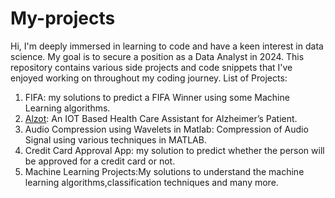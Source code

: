 # My-projects
Hi,
I'm deeply immersed in learning to code and have a keen interest in data science. My goal is to secure a position as a Data Analyst in 2024. This repository contains various side projects and code snippets that I've enjoyed working on throughout my coding journey.
List of Projects:
1. FIFA: my solutions to predict a FIFA Winner using some Machine Learning algorithms.
2. [Alzot](https://github.com/Chins-10/My-projects/tree/main/Alzot): An IOT Based Health Care Assistant for Alzheimer’s Patient.
3. Audio Compression using Wavelets in Matlab: Compression of Audio Signal using various techniques in MATLAB.
4. Credit Card Approval App: my solution to predict whether the person will be approved for a credit card or not.
5. Machine Learning Projects:My solutions to understand the machine learning algorithms,classification techniques and many more.





